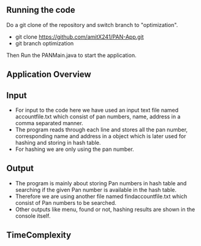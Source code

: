 ## Running the code
Do a git clone of the repository and switch branch to "optimization".
- git clone https://github.com/amitX241/PAN-App.git
- git branch optimization

Then Run the PANMain.java to start the application.

## Application Overview


## Input
- For input to the code here we have used an input text file named accountfile.txt which consist of pan numbers, name, address in a comma separated manner.
- The program reads through each line and stores all the pan number, corresponding name and address in a object which is later used for hashing and storing in hash table.
- For hashing we are only using the pan number.

## Output
- The program is mainly about storing Pan numbers in hash table and searching if the given Pan number is available in the hash table.
- Therefore we are using another file named findaccountfile.txt which consist of Pan numbers to be searched.
- Other outputs like menu, found or not, hashing results are shown in the console itself.

## TimeComplexity 
